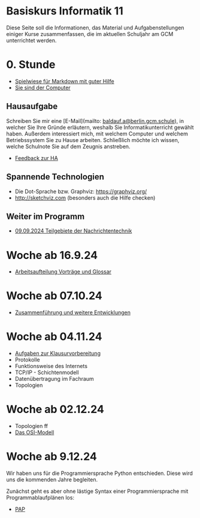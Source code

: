 Basiskurs Informatik 11
=========================

Diese Seite soll die Informationen, das Material und Aufgabenstellungen einiger Kurse zusammenfassen, die im aktuellen Schuljahr am GCM unterrichtet werden.

# 0. Stunde

* [Spielwiese für Markdown mit guter Hilfe](https://docs.gcm.schule)
* [Sie sind der Computer](https://compute-it.toxicode.fr/)

## Hausaufgabe

Schreiben Sie mir eine [E-Mail](mailto: baldauf.a@berlin.gcm.schule), in welcher Sie Ihre Gründe erläutern, weshalb Sie Informatikunterricht gewählt haben. Außerdem interessiert mich, mit welchem Computer und welchem Betriebssystem Sie zu Hause arbeiten. Schließlich möchte ich wissen, welche Schulnote Sie auf dem Zeugnis anstreben.

* [Feedback zur HA](00_Feedback_HA.md)

## Spannende Technologien

- Die Dot-Sprache bzw. Graphviz: https://graphviz.org/
- http://sketchviz.com (besonders auch die Hilfe checken)

## Weiter im Programm

* [09.09.2024 Teilgebiete der Nachrichtentechnik](00_Nachrichtentechnik_Teilgebiete.md)

# Woche ab 16.9.24

* [Arbeitsaufteilung Vorträge und Glossar](01_Vortraege_und_Glossar_Nachrichtentechnik.md)

# Woche ab 07.10.24

* [Zusammenführung und weitere Entwicklungen](02_Geschichte_der_Netze.slides.md)

# Woche ab 04.11.24

* [Aufgaben zur Klausurvorbereitung](03_Aufgaben_zur_Klausurvorbereitung.md)
* Protokolle
* Funktionsweise des Internets
* TCP/IP - Schichtenmodell
* Datenübertragung im Fachraum
* Topologien

# Woche ab 02.12.24

* Topologien ff
* [Das OSI-Modell](04_OSI-Modell.md)

# Woche ab 9.12.24

Wir haben uns für die Programmiersprache Python entschieden. Diese wird uns die kommenden Jahre begleiten.

Zunächst geht es aber ohne lästige Syntax einer Programmiersprache mit Programmablaufplänen los:

* [PAP](05_Programmablaufplan.md)

